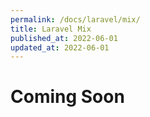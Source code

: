 ```yaml
---
permalink: /docs/laravel/mix/
title: Laravel Mix
published_at: 2022-06-01
updated_at: 2022-06-01
---
```


<h1 class="text-center">Coming Soon</h1>
